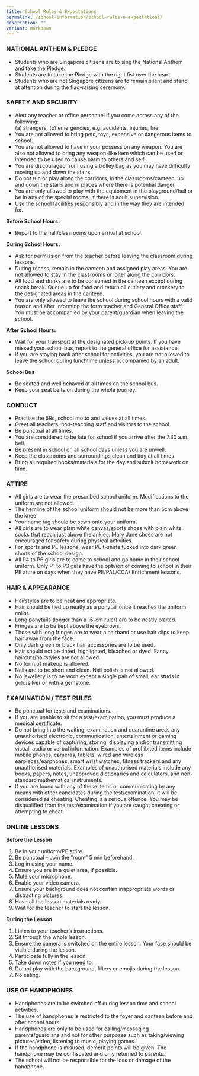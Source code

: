 ```yaml
---
title: School Rules & Expectations
permalink: /school-information/school-rules-n-expectations/
description: ""
variant: markdown
---
```

### NATIONAL ANTHEM & PLEDGE


*   Students who are Singapore citizens are to sing the National Anthem and take the Pledge.
*   Students are to take the Pledge with the right fist over the heart.
*   Students who are not Singapore citizens are to remain silent and stand at attention during the flag-raising ceremony.

### SAFETY AND SECURITY

*   Alert any teacher or office personnel if you come across any of the following:     
(a)	strangers, (b) emergencies, e.g. accidents, injuries, fire. 
*   You are not allowed to bring pets, toys, expensive or dangerous items to school. 
*   You are not allowed to have in your possession any weapon. You are also not allowed to bring any weapon-like item which can be used or intended to be used to cause harm to others and self.
*   You are discouraged from using a trolley bag as you may have difficulty moving up and down the stairs.
*   Do not run or play along the corridors, in the classrooms/canteen, up and down the stairs and in places where there is potential danger.
*   You are only allowed to play with the equipment in the playground/hall or be in any of the special rooms, if there is adult supervision.
*   Use the school facilities responsibly and in the way they are intended for.


**Before School Hours:**

*   Report to the hall/classrooms upon arrival at school.

  
**During School Hours:**

*   Ask for permission from the teacher before leaving the classroom during lessons.
*   During recess, remain in the canteen and assigned play areas. You are not allowed to stay in the classrooms or loiter along the corridors.
*   All food and drinks are to be consumed in the canteen except during snack break. Queue up for food and return all cutlery and crockery to the designated areas in the canteen.
*   You are only allowed to leave the school during school hours with a valid reason and after informing the form teacher and General Office staff. You must be accompanied by your parent/guardian when leaving the school. 


**After School Hours:**

*   Wait for your transport at the designated pick-up points. If you have missed your school bus, report to the general office for assistance.
*   If you are staying back after school for activities, you are not allowed to leave the school during lunchtime unless accompanied by an adult.

**School Bus**

*   Be seated and well behaved at all times on the school bus.
*   Keep your seat belts on during the whole journey.


### CONDUCT

*   Practise the 5Rs, school motto and values at all times.
*   Greet all teachers, non-teaching staff and visitors to the school.
*   Be punctual at all times. 
*   You are considered to be late for school if you arrive after the 7.30 a.m. bell.
*   Be present in school on all school days unless you are unwell.
*   Keep the classrooms and surroundings clean and tidy at all times.
*   Bring all required books/materials for the day and submit homework on time. 

### ATTIRE

*   All girls are to wear the prescribed school uniform. Modifications to the uniform are not allowed.
*   The hemline of the school uniform should not be more than 5cm above the knee.
*   Your name tag should be sewn onto your uniform.
*   All girls are to wear plain white canvas/sports shoes with plain white socks that reach just above the ankles. Mary Jane shoes are not encouraged for safety during physical activities.
*   For sports and PE lessons, wear PE t-shirts tucked into dark green shorts of the school design.
*   All P4 to P6 girls are to come to school and go home in their school uniform. Only P1 to P3 girls have the optvion of coming to school in their PE attire on days when they have PE/PAL/CCA/ Enrichment lessons. 


### HAIR & APPEARANCE

*   Hairstyles are to be neat and appropriate.
*   Hair should be tied up neatly as a ponytail once it reaches the uniform collar.
*   Long ponytails (longer than a 15-cm ruler) are to be neatly plaited. 
*   Fringes are to be kept above the eyebrows.
*   Those with long fringes are to wear a hairband or use hair clips to keep hair away from the face.
*   Only dark green or black hair accessories are to be used.
*   Hair should not be tinted, highlighted, bleached or dyed. Fancy haircuts/hairstyles are not allowed.
*   No form of makeup is allowed.
*   Nails are to be short and clean. Nail polish is not allowed.
*   No jewellery is to be worn except a single pair of small, ear studs in gold/silver or with a gemstone.  

### EXAMINATION / TEST RULES

*   Be punctual for tests and examinations.
*   If you are unable to sit for a test/examination, you must produce a medical certificate.
*   Do not bring into the waiting, examination and quarantine areas any unauthorised electronic, communication, entertainment or gaming devices capable of capturing, storing, displaying and/or transmitting visual, audio or verbal information. Examples of prohibited items include mobile phones, cameras, tablets, wired and wireless earpieces/earphones, smart wrist watches, fitness trackers and any unauthorised materials. Examples of unauthorised materials include any books, papers, notes, unapproved dictionaries and calculators, and non-standard mathematical instruments.
*   If you are found with any of these items or communicating by any means with other candidates during the test/examination, it will be considered as cheating. Cheating is a serious offence. You may be disqualified from the test/examination if you are caught cheating or attempting to cheat.


### ONLINE LESSONS


**Before the Lesson**

1.  Be in your uniform/PE attire.
2.  Be punctual – Join the “room” 5 min beforehand.
3.  Log in using your name.
4.  Ensure you are in a quiet area, if possible.
5.  Mute your microphone.
6.  Enable your video camera.
7.  Ensure your background does not contain inappropriate words or distracting pictures.
8.  Have all the lesson materials ready.
9.  Wait for the teacher to start the lesson.


**During the Lesson**

1.  Listen to your teacher’s instructions.
2.  Sit through the whole lesson.
3.  Ensure the camera is switched on the entire lesson. Your face should be visible during the lesson.
4.  Participate fully in the lesson.
5.  Take down notes if you need to.
6.  Do not play with the background, filters or emojis during the lesson.
7.  No eating.

### USE OF HANDPHONES

*   Handphones are to be switched off during lesson time and school activities.
*   The use of handphones is restricted to the foyer and canteen before and after school hours.
*   Handphones are only to be used for calling/messaging parents/guardians and not for other purposes such as taking/viewing pictures/video, listening to music, playing games.
*   If the handphone is misused, demerit points will be given. The handphone may be confiscated and only returned to parents.
*   The school will not be responsible for the loss or damage of the handphone.